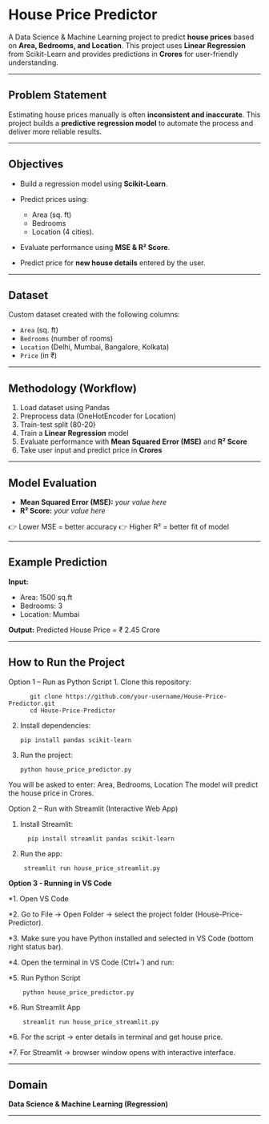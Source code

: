 # House Price Predictor

A Data Science & Machine Learning project to predict **house prices** based on **Area, Bedrooms, and Location**.
This project uses **Linear Regression** from Scikit-Learn and provides predictions in **Crores** for user-friendly understanding.

---

## Problem Statement

Estimating house prices manually is often **inconsistent and inaccurate**.
This project builds a **predictive regression model** to automate the process and deliver more reliable results.

---

## Objectives

* Build a regression model using **Scikit-Learn**.
* Predict prices using:

  * Area (sq. ft)
  * Bedrooms
  * Location (4 cities).
* Evaluate performance using **MSE & R² Score**.
* Predict price for **new house details** entered by the user.

---

## Dataset

Custom dataset created with the following columns:

* `Area` (sq. ft)
* `Bedrooms` (number of rooms)
* `Location` (Delhi, Mumbai, Bangalore, Kolkata)
* `Price` (in ₹)

---

## Methodology (Workflow)

1. Load dataset using Pandas
2. Preprocess data (OneHotEncoder for Location)
3. Train-test split (80-20)
4. Train a **Linear Regression** model
5. Evaluate performance with **Mean Squared Error (MSE)** and **R² Score**
6. Take user input and predict price in **Crores**

---

## Model Evaluation

* **Mean Squared Error (MSE):** *your value here*
* **R² Score:** *your value here*

👉 Lower MSE = better accuracy
👉 Higher R² = better fit of model

---

## Example Prediction

**Input:**

* Area: 1500 sq.ft
* Bedrooms: 3
* Location: Mumbai

**Output:**
Predicted House Price = ₹ 2.45 Crore

---

## How to Run the Project

Option 1 – Run as Python Script
      1. Clone this repository:
    
          git clone https://github.com/your-username/House-Price-Predictor.git
          cd House-Price-Predictor

   2. Install dependencies:

          pip install pandas scikit-learn

   3. Run the project:
      
          python house_price_predictor.py

You will be asked to enter: Area, Bedrooms, Location
The model will predict the house price in Crores.


 Option 2 – Run with Streamlit (Interactive Web App)

  1. Install Streamlit:

           pip install streamlit pandas scikit-learn


   2. Run the app:

           streamlit run house_price_streamlit.py

 **Option 3 - Running in VS Code**

 *1. Open VS Code

 *2. Go to File → Open Folder → select the project folder (House-Price-Predictor).

 *3. Make sure you have Python installed and selected in VS Code (bottom right status bar).

 *4. Open the terminal in VS Code (Ctrl+`) and run:

   *5. Run Python Script
   
        python house_price_predictor.py

   *6. Run Streamlit App

        streamlit run house_price_streamlit.py


*6. For the script → enter details in terminal and get house price.

*7. For Streamlit → browser window opens with interactive interface.         

---

## Domain

**Data Science & Machine Learning (Regression)**

---

     
